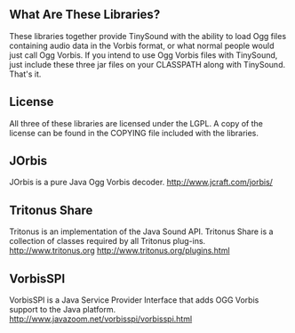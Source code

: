 What Are These Libraries?
-------------------------
These libraries together provide TinySound with the ability to load Ogg files
containing audio data in the Vorbis format, or what normal people would just
call Ogg Vorbis.
If you intend to use Ogg Vorbis files with TinySound, just include these three
jar files on your CLASSPATH along with TinySound.  That's it.

License
-------
All three of these libraries are licensed under the LGPL.  A copy of the license
can be found in the COPYING file included with the libraries.

JOrbis
------
JOrbis is a pure Java Ogg Vorbis decoder.
http://www.jcraft.com/jorbis/

Tritonus Share
--------------
Tritonus is an implementation of the Java Sound API.  Tritonus Share is a
collection of classes required by all Tritonus plug-ins.
http://www.tritonus.org
http://www.tritonus.org/plugins.html

VorbisSPI
---------
VorbisSPI is a Java Service Provider Interface that adds OGG Vorbis support to
the Java platform.
http://www.javazoom.net/vorbisspi/vorbisspi.html

